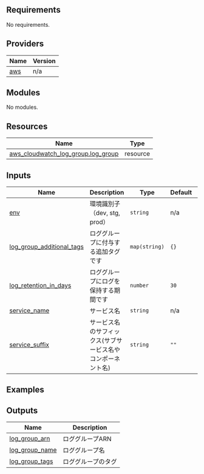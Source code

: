 <!-- BEGIN_TF_DOCS -->
## Requirements

No requirements.
## Providers

| Name | Version |
|------|---------|
| <a name="provider_aws"></a> [aws](#provider\_aws) | n/a |
## Modules

No modules.
## Resources

| Name | Type |
|------|------|
| [aws_cloudwatch_log_group.log_group](https://registry.terraform.io/providers/hashicorp/aws/latest/docs/resources/cloudwatch_log_group) | resource |
## Inputs

| Name | Description | Type | Default | Required |
|------|-------------|------|---------|:--------:|
| <a name="input_env"></a> [env](#input\_env) | 環境識別子（dev, stg, prod） | `string` | n/a | yes |
| <a name="input_log_group_additional_tags"></a> [log\_group\_additional\_tags](#input\_log\_group\_additional\_tags) | ロググループに付与する追加タグです | `map(string)` | `{}` | no |
| <a name="input_log_retention_in_days"></a> [log\_retention\_in\_days](#input\_log\_retention\_in\_days) | ロググループにログを保持する期間です | `number` | `30` | no |
| <a name="input_service_name"></a> [service\_name](#input\_service\_name) | サービス名 | `string` | n/a | yes |
| <a name="input_service_suffix"></a> [service\_suffix](#input\_service\_suffix) | サービス名のサフィックス(サブサービス名やコンポーネント名) | `string` | `""` | no |
## Examples
## Outputs

| Name | Description |
|------|-------------|
| <a name="output_log_group_arn"></a> [log\_group\_arn](#output\_log\_group\_arn) | ロググループARN |
| <a name="output_log_group_name"></a> [log\_group\_name](#output\_log\_group\_name) | ロググループ名 |
| <a name="output_log_group_tags"></a> [log\_group\_tags](#output\_log\_group\_tags) | ロググループのタグ |
<!-- END_TF_DOCS -->
